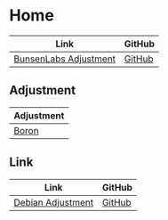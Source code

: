 

# Home

| Link | GitHub |
| ---- | ------ |
| [BunsenLabs Adjustment](https://samwhelp.github.io/bunsenlabs-adjustment/) | [GitHub](https://github.com/samwhelp/bunsenlabs-adjustment) |




## Adjustment

| Adjustment |
| ---------- |
| [Boron](https://github.com/samwhelp/bunsenlabs-adjustment/tree/main/prototype/main/bunsen-config/Main) |




## Link

| Link | GitHub |
| ---- | ------ |
| [Debian Adjustment](https://samwhelp.github.io/debian-adjustment/) | [GitHub](https://github.com/samwhelp/debian-adjustment) |
